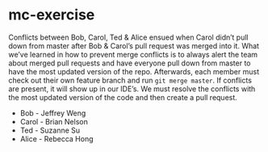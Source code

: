 # mc-exercise

Conflicts between Bob, Carol, Ted & Alice ensued when Carol didn’t pull down from master after Bob & Carol’s pull request was merged into it. What we’ve learned in how to prevent merge conflicts is to always alert the team about merged pull requests and have everyone pull down from master to have the most updated version of the repo. Afterwards, each member must check out their own feature branch and run `git merge master`. If conflicts are present, it will show up in our IDE’s. We must resolve the conflicts with the most updated version of the code and then create a pull request.

* Bob - Jeffrey Weng
* Carol - Brian Nelson
* Ted - Suzanne Su
* Alice - Rebecca Hong